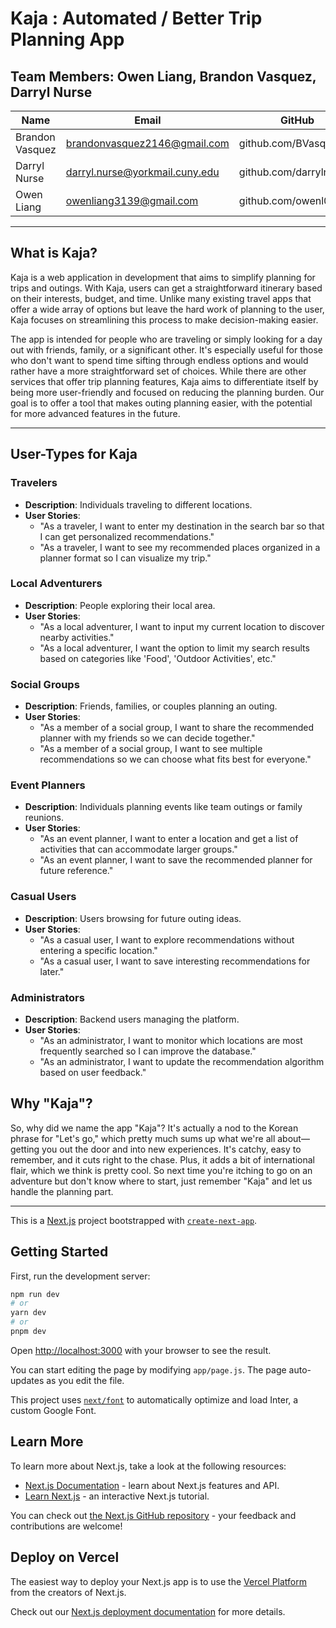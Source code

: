 # Kaja : Automated / Better Trip Planning App
## Team Members: Owen Liang, Brandon Vasquez, Darryl Nurse
| Name        | Email              | GitHub            | College         |
|-------------|--------------------|-------------------|-----------------|
| Brandon Vasquez    | brandonvasquez2146@gmail.com   | github.com/BVasquez07| City College |
| Darryl Nurse  | darryl.nurse@yorkmail.cuny.edu   | github.com/darrylnurse | York College |
| Owen Liang | owenliang3139@gmail.com | github.com/owenl0000 | Brooklyn College  |

---
## What is Kaja?
Kaja is a web application in development that aims to simplify planning for trips and outings. With Kaja, users can get a straightforward itinerary based on their interests, budget, and time. Unlike many existing travel apps that offer a wide array of options but leave the hard work of planning to the user, Kaja focuses on streamlining this process to make decision-making easier.

The app is intended for people who are traveling or simply looking for a day out with friends, family, or a significant other. It's especially useful for those who don't want to spend time sifting through endless options and would rather have a more straightforward set of choices. While there are other services that offer trip planning features, Kaja aims to differentiate itself by being more user-friendly and focused on reducing the planning burden. Our goal is to offer a tool that makes outing planning easier, with the potential for more advanced features in the future.

---


## User-Types for Kaja

### Travelers
- **Description**: Individuals traveling to different locations.
- **User Stories**: 
  - "As a traveler, I want to enter my destination in the search bar so that I can get personalized recommendations."
  - "As a traveler, I want to see my recommended places organized in a planner format so I can visualize my trip."

### Local Adventurers
- **Description**: People exploring their local area.
- **User Stories**: 
  - "As a local adventurer, I want to input my current location to discover nearby activities."
  - "As a local adventurer, I want the option to limit my search results based on categories like 'Food', 'Outdoor Activities', etc."

### Social Groups
- **Description**: Friends, families, or couples planning an outing.
- **User Stories**: 
  - "As a member of a social group, I want to share the recommended planner with my friends so we can decide together."
  - "As a member of a social group, I want to see multiple recommendations so we can choose what fits best for everyone."

### Event Planners
- **Description**: Individuals planning events like team outings or family reunions.
- **User Stories**: 
  - "As an event planner, I want to enter a location and get a list of activities that can accommodate larger groups."
  - "As an event planner, I want to save the recommended planner for future reference."

### Casual Users
- **Description**: Users browsing for future outing ideas.
- **User Stories**: 
  - "As a casual user, I want to explore recommendations without entering a specific location."
  - "As a casual user, I want to save interesting recommendations for later."

### Administrators
- **Description**: Backend users managing the platform.
- **User Stories**: 
  - "As an administrator, I want to monitor which locations are most frequently searched so I can improve the database."
  - "As an administrator, I want to update the recommendation algorithm based on user feedback."

## Why "Kaja"?

So, why did we name the app "Kaja"? It's actually a nod to the Korean phrase for "Let's go," which pretty much sums up what we're all about—getting you out the door and into new experiences. It's catchy, easy to remember, and it cuts right to the chase. Plus, it adds a bit of international flair, which we think is pretty cool. So next time you're itching to go on an adventure but don't know where to start, just remember "Kaja" and let us handle the planning part.

---

This is a [Next.js](https://nextjs.org/) project bootstrapped with [`create-next-app`](https://github.com/vercel/next.js/tree/canary/packages/create-next-app).

## Getting Started

First, run the development server:

```bash
npm run dev
# or
yarn dev
# or
pnpm dev
```

Open [http://localhost:3000](http://localhost:3000) with your browser to see the result.

You can start editing the page by modifying `app/page.js`. The page auto-updates as you edit the file.

This project uses [`next/font`](https://nextjs.org/docs/basic-features/font-optimization) to automatically optimize and load Inter, a custom Google Font.

## Learn More

To learn more about Next.js, take a look at the following resources:

- [Next.js Documentation](https://nextjs.org/docs) - learn about Next.js features and API.
- [Learn Next.js](https://nextjs.org/learn) - an interactive Next.js tutorial.

You can check out [the Next.js GitHub repository](https://github.com/vercel/next.js/) - your feedback and contributions are welcome!

## Deploy on Vercel

The easiest way to deploy your Next.js app is to use the [Vercel Platform](https://vercel.com/new?utm_medium=default-template&filter=next.js&utm_source=create-next-app&utm_campaign=create-next-app-readme) from the creators of Next.js.

Check out our [Next.js deployment documentation](https://nextjs.org/docs/deployment) for more details.
